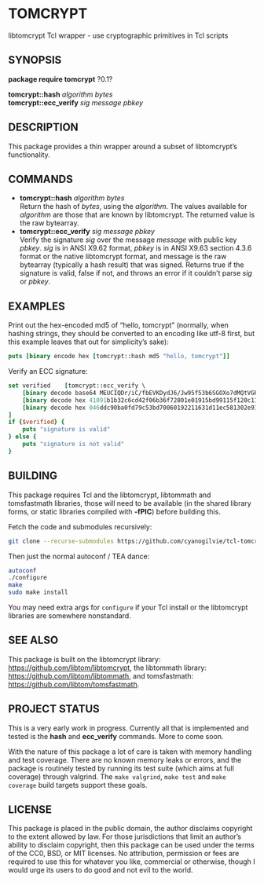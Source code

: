# TOMCRYPT

libtomcrypt Tcl wrapper - use cryptographic primitives in Tcl scripts

## SYNOPSIS

**package require tomcrypt** ?0.1?

**tomcrypt::hash** *algorithm* *bytes*  
**tomcrypt::ecc\_verify** *sig* *message* *pbkey*

## DESCRIPTION

This package provides a thin wrapper around a subset of libtomcrypt’s
functionality.

## COMMANDS

  - **tomcrypt::hash** *algorithm* *bytes*  
    Return the hash of *bytes*, using the *algorithm*. The values
    available for *algorithm* are those that are known by libtomcrypt.
    The returned value is the raw bytearray.
  - **tomcrypt::ecc\_verify** *sig* *message* *pbkey*  
    Verify the signature *sig* over the message *message* with public
    key *pbkey*. *sig* is in ANSI X9.62 format, *pbkey* is in ANSI X9.63
    section 4.3.6 format or the native libtomcrypt format, and message
    is the raw bytearray (typically a hash result) that was signed.
    Returns true if the signature is valid, false if not, and throws an
    error if it couldn’t parse *sig* or *pbkey*.

## EXAMPLES

Print out the hex-encoded md5 of “hello, tomcrypt” (normally, when
hashing strings, they should be converted to an encoding like utf-8
first, but this example leaves that out for simplicity’s sake):

``` tcl
puts [binary encode hex [tomcrypt::hash md5 "hello, tomcrypt"]]
```

Verify an ECC signature:

``` tcl
set verified    [tomcrypt::ecc_verify \
    [binary decode base64 MEUCIQDr/iC/fbEVKDydJ6/Jw95f53b6SGOXo7dMQtVGR48lMQIgeSKKZOph5MMqqj1p/e8NIgIghAe6AoNXir8D6NVwMOo=] \
    [binary decode hex 41091b1b32c6cd42f06b36f72801e01915bd99115f120c119ef7b781f7140dda] \
    [binary decode hex 046ddc90ba0fd79c53bd70060192211631d11ec581302e91c3559df4b20cdf747dbd8785a28c30b766e6b43325749ef70a923d0077fbc53cbcbb210de147c540e0] \
]
if {$verified} {
    puts "signature is valid"
} else {
    puts "signature is not valid"
}
```

## BUILDING

This package requires Tcl and the libtomcrypt, libtommath and
tomsfastmath libraries, those will need to be available (in the shared
library forms, or static libraries compiled with **-fPIC**) before
building this.

Fetch the code and submodules recursively:

``` sh
git clone --recurse-submodules https://github.com/cyanogilvie/tcl-tomcrypt
```

Then just the normal autoconf / TEA dance:

``` sh
autoconf
./configure
make
sudo make install
```

You may need extra args for `configure` if your Tcl install or the
libtomcrypt libraries are somewhere nonstandard.

## SEE ALSO

This package is built on the libtomcrypt library:
https://github.com/libtom/libtomcrypt, the libtommath library:
https://github.com/libtom/libtommath, and tomsfastmath:
https://github.com/libtom/tomsfastmath.

## PROJECT STATUS

This is a very early work in progress. Currently all that is implemented
and tested is the **hash** and **ecc\_verify** commands. More to come
soon.

With the nature of this package a lot of care is taken with memory
handling and test coverage. There are no known memory leaks or errors,
and the package is routinely tested by running its test suite (which
aims at full coverage) through valgrind. The `make valgrind`, `make
test` and `make coverage` build targets support these goals.

## LICENSE

This package is placed in the public domain, the author disclaims
copyright to the extent allowed by law. For those jurisdictions that
limit an author’s ability to disclaim copyright, then this package can
be used under the terms of the CC0, BSD, or MIT licenses. No
attribution, permission or fees are required to use this for whatever
you like, commercial or otherwise, though I would urge its users to do
good and not evil to the world.
